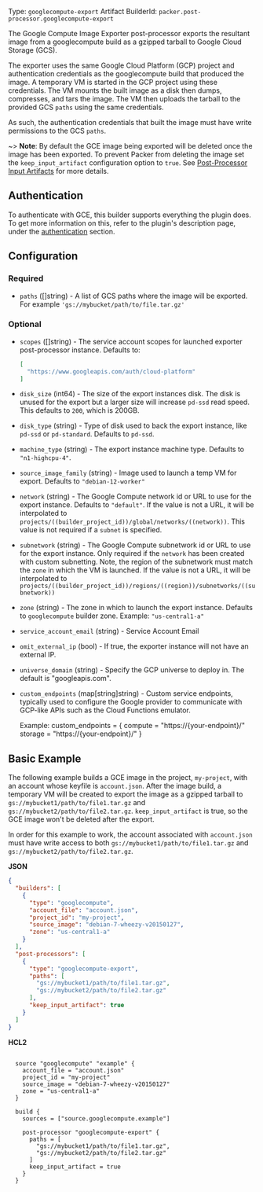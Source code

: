 Type: `googlecompute-export`
Artifact BuilderId: `packer.post-processor.googlecompute-export`

The Google Compute Image Exporter post-processor exports the resultant image
from a googlecompute build as a gzipped tarball to Google Cloud Storage (GCS).

The exporter uses the same Google Cloud Platform (GCP) project and
authentication credentials as the googlecompute build that produced the image.
A temporary VM is started in the GCP project using these credentials. The VM
mounts the built image as a disk then dumps, compresses, and tars the image.
The VM then uploads the tarball to the provided GCS `paths` using the same
credentials.

As such, the authentication credentials that built the image must have write
permissions to the GCS `paths`.

~> **Note**: By default the GCE image being exported will be deleted once the image has been exported.
To prevent Packer from deleting the image set the `keep_input_artifact` configuration option to `true`. See [Post-Processor Input Artifacts](/packer/docs/templates/legacy_json_templates/post-processors#input-artifacts) for more details.

## Authentication

To authenticate with GCE, this builder supports everything the plugin does.
To get more information on this, refer to the plugin's description page, under
the [authentication](/packer/integrations/hashicorp/googlecompute#authentication) section.

## Configuration

### Required

<!-- Code generated from the comments of the Config struct in post-processor/googlecompute-export/post-processor.go; DO NOT EDIT MANUALLY -->

- `paths` ([]string) - A list of GCS paths where the image will be exported.
  For example `'gs://mybucket/path/to/file.tar.gz'`

<!-- End of code generated from the comments of the Config struct in post-processor/googlecompute-export/post-processor.go; -->


### Optional

<!-- Code generated from the comments of the Config struct in post-processor/googlecompute-export/post-processor.go; DO NOT EDIT MANUALLY -->

- `scopes` ([]string) - The service account scopes for launched exporter post-processor instance.
  Defaults to:
  
  ```json
  [
    "https://www.googleapis.com/auth/cloud-platform"
  ]
  ```

- `disk_size` (int64) - The size of the export instances disk.
  The disk is unused for the export but a larger size will increase `pd-ssd` read speed.
  This defaults to `200`, which is 200GB.

- `disk_type` (string) - Type of disk used to back the export instance, like
  `pd-ssd` or `pd-standard`. Defaults to `pd-ssd`.

- `machine_type` (string) - The export instance machine type. Defaults to `"n1-highcpu-4"`.

- `source_image_family` (string) - Image used to launch a temp VM for export. Defaults to `"debian-12-worker"`

- `network` (string) - The Google Compute network id or URL to use for the export instance.
  Defaults to `"default"`. If the value is not a URL, it
  will be interpolated to `projects/((builder_project_id))/global/networks/((network))`.
  This value is not required if a `subnet` is specified.

- `subnetwork` (string) - The Google Compute subnetwork id or URL to use for
  the export instance. Only required if the `network` has been created with
  custom subnetting. Note, the region of the subnetwork must match the
  `zone` in which the VM is launched. If the value is not a URL,
  it will be interpolated to
  `projects/((builder_project_id))/regions/((region))/subnetworks/((subnetwork))`

- `zone` (string) - The zone in which to launch the export instance. Defaults
  to `googlecompute` builder zone. Example: `"us-central1-a"`

- `service_account_email` (string) - Service Account Email

- `omit_external_ip` (bool) - If true, the exporter instance will not have an external IP.

- `universe_domain` (string) - Specify the GCP universe to deploy in. The default is "googleapis.com".

- `custom_endpoints` (map[string]string) - Custom service endpoints, typically used to configure the Google provider to
  communicate with GCP-like APIs such as the Cloud Functions emulator.
  
  Example:
    custom_endpoints = {
      compute = "https://{your-endpoint}/"
      storage = "https://{your-endpoint}/"
    }

<!-- End of code generated from the comments of the Config struct in post-processor/googlecompute-export/post-processor.go; -->


## Basic Example

The following example builds a GCE image in the project, `my-project`, with an
account whose keyfile is `account.json`. After the image build, a temporary VM
will be created to export the image as a gzipped tarball to
`gs://mybucket1/path/to/file1.tar.gz` and
`gs://mybucket2/path/to/file2.tar.gz`. `keep_input_artifact` is true, so the
GCE image won't be deleted after the export.

In order for this example to work, the account associated with `account.json`
must have write access to both `gs://mybucket1/path/to/file1.tar.gz` and
`gs://mybucket2/path/to/file2.tar.gz`.

**JSON**

```json
{
  "builders": [
    {
      "type": "googlecompute",
      "account_file": "account.json",
      "project_id": "my-project",
      "source_image": "debian-7-wheezy-v20150127",
      "zone": "us-central1-a"
    }
  ],
  "post-processors": [
    {
      "type": "googlecompute-export",
      "paths": [
        "gs://mybucket1/path/to/file1.tar.gz",
        "gs://mybucket2/path/to/file2.tar.gz"
      ],
      "keep_input_artifact": true
    }
  ]
}
```


**HCL2**

```hcl

  source "googlecompute" "example" {
    account_file = "account.json"
    project_id = "my-project"
    source_image = "debian-7-wheezy-v20150127"
    zone = "us-central1-a"
  }

  build {
    sources = ["source.googlecompute.example"]

    post-processor "googlecompute-export" {
      paths = [
        "gs://mybucket1/path/to/file1.tar.gz",
        "gs://mybucket2/path/to/file2.tar.gz"
      ]
      keep_input_artifact = true
    }
  }
```
